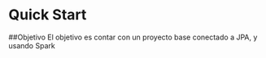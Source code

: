 # Quick Start
##Objetivo
El objetivo es contar con un proyecto base conectado a JPA, y usando Spark
